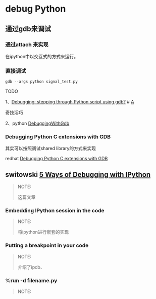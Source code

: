 # debug Python

## 通过gdb来调试

### 通过attach 来实现

在ipython中以交互式的方式来运行。



### 直接调试

```C++
gdb --args python signal_test.py
```

TODO

1、[Debugging: stepping through Python script using gdb?](https://stackoverflow.com/questions/7412708/debugging-stepping-through-python-script-using-gdb) # [A](https://stackoverflow.com/a/7920256/10173843)

奇技淫巧

2、python [DebuggingWithGdb](https://wiki.python.org/moin/DebuggingWithGdb)

### Debugging Python C extensions with GDB

其实可以按照调试shared library的方式来实现

redhat [Debugging Python C extensions with GDB](https://developers.redhat.com/articles/2021/09/08/debugging-python-c-extensions-gdb#)



## switowski [5 Ways of Debugging with IPython](https://switowski.com/blog/ipython-debugging)

> NOTE: 
>
> 这篇文章

### Embedding IPython session in the code

> NOTE: 
>
> 将ipython进行嵌套的实现

### Putting a breakpoint in your code

> NOTE: 
>
> 介绍了ipdb、

### %run -d filename.py

> NOTE: 
>
> 

